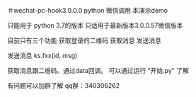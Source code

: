 ＃wechat-pc-hook3.0.0.0
python 微信调用
本演示demo

只能用于 python 3.7的版本
只适用于最新版本3.0.0.57微信版本

目前只有三个功能 
获取登录的二维码 获取消息 发送消息


发送消息
ks.fxx(id, msg)

获取消息跟二维码。通过data回调。
可以通过运行 "开始.py" 了解

有问题可以加群了解
qq群：340306262
